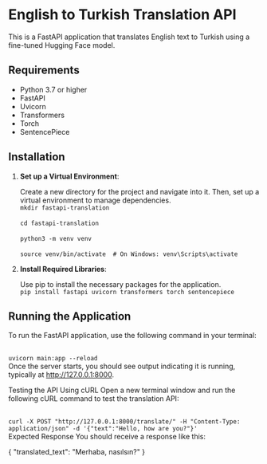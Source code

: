 # English to Turkish Translation API

This is a FastAPI application that translates English text to Turkish using a fine-tuned Hugging Face model.


## Requirements

- Python 3.7 or higher
- FastAPI
- Uvicorn
- Transformers
- Torch
- SentencePiece

## Installation

1. **Set up a Virtual Environment**:

   Create a new directory for the project and navigate into it. Then, set up a virtual environment to manage dependencies.
   <br>```mkdir fastapi-translation```<br>
   <br>```cd fastapi-translation```<br>
   <br>```python3 -m venv venv```<br>
   <br>```source venv/bin/activate  # On Windows: venv\Scripts\activate```<br>


3. **Install Required Libraries**:

   Use pip to install the necessary packages for the application.
  <br> ```pip install fastapi uvicorn transformers torch sentencepiece```<br>

## Running the Application

To run the FastAPI application, use the following command in your terminal:

<br>```uvicorn main:app --reload```<br>
Once the server starts, you should see output indicating it is running, typically at http://127.0.0.1:8000.

Testing the API
Using cURL
Open a new terminal window and run the following cURL command to test the translation API:


<br>```curl -X POST "http://127.0.0.1:8000/translate/" -H "Content-Type: application/json" -d '{"text":"Hello, how are you?"}'```<br>
Expected Response
You should receive a response like this:

{
  "translated_text": "Merhaba, nasılsın?"
}
